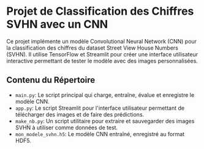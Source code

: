 # Projet de Classification des Chiffres SVHN avec un CNN

Ce projet implémente un modèle Convolutional Neural Network (CNN) pour la classification des chiffres du dataset Street View House Numbers (SVHN). Il utilise TensorFlow et Streamlit pour créer une interface utilisateur interactive permettant de tester le modèle avec des images personnalisées.

## Contenu du Répertoire

- `main.py`: Le script principal qui charge, entraîne, évalue et enregistre le modèle CNN.
- `app.py`: Le script Streamlit pour l'interface utilisateur permettant de télécharger des images et de faire des prédictions.
- `make_nb.py`: Un script utilitaire pour extraire et sauvegarder des images SVHN à utiliser comme données de test.
- `mon_modele_svhn.h5`: Le modèle CNN entraîné, enregistré au format HDF5.
